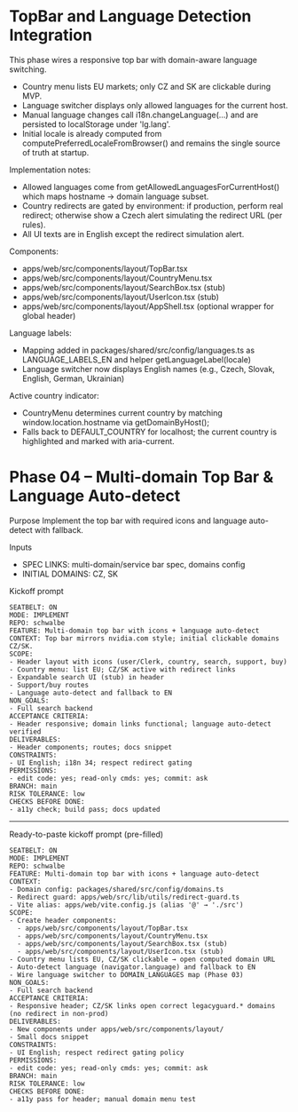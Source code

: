 # TopBar and Language Detection Integration

This phase wires a responsive top bar with domain-aware language switching.

- Country menu lists EU markets; only CZ and SK are clickable during MVP.
- Language switcher displays only allowed languages for the current host.
- Manual language changes call i18n.changeLanguage(...) and are persisted to localStorage under 'lg.lang'.
- Initial locale is already computed from computePreferredLocaleFromBrowser() and remains the single source of truth at startup.

Implementation notes:
- Allowed languages come from getAllowedLanguagesForCurrentHost() which maps hostname → domain language subset.
- Country redirects are gated by environment: if production, perform real redirect; otherwise show a Czech alert simulating the redirect URL (per rules).
- All UI texts are in English except the redirect simulation alert.

Components:
- apps/web/src/components/layout/TopBar.tsx
- apps/web/src/components/layout/CountryMenu.tsx
- apps/web/src/components/layout/SearchBox.tsx (stub)
- apps/web/src/components/layout/UserIcon.tsx (stub)
- apps/web/src/components/layout/AppShell.tsx (optional wrapper for global header)

Language labels:
- Mapping added in packages/shared/src/config/languages.ts as LANGUAGE_LABELS_EN and helper getLanguageLabel(locale)
- Language switcher now displays English names (e.g., Czech, Slovak, English, German, Ukrainian)

Active country indicator:
- CountryMenu determines current country by matching window.location.hostname via getDomainByHost();
- Falls back to DEFAULT_COUNTRY for localhost; the current country is highlighted and marked with aria-current.

# Phase 04 – Multi-domain Top Bar & Language Auto-detect

Purpose
Implement the top bar with required icons and language auto-detect with fallback.

Inputs
- SPEC LINKS: multi-domain/service bar spec, domains config
- INITIAL DOMAINS: CZ, SK

Kickoff prompt
```
SEATBELT: ON
MODE: IMPLEMENT
REPO: schwalbe
FEATURE: Multi-domain top bar with icons + language auto-detect
CONTEXT: Top bar mirrors nvidia.com style; initial clickable domains CZ/SK.
SCOPE:
- Header layout with icons (user/Clerk, country, search, support, buy)
- Country menu: list EU; CZ/SK active with redirect links
- Expandable search UI (stub) in header
- Support/buy routes
- Language auto-detect and fallback to EN
NON_GOALS:
- Full search backend
ACCEPTANCE CRITERIA:
- Header responsive; domain links functional; language auto-detect verified
DELIVERABLES:
- Header components; routes; docs snippet
CONSTRAINTS:
- UI English; i18n 34; respect redirect gating
PERMISSIONS:
- edit code: yes; read-only cmds: yes; commit: ask
BRANCH: main
RISK TOLERANCE: low
CHECKS BEFORE DONE:
- a11y check; build pass; docs updated
```

---

Ready-to-paste kickoff prompt (pre-filled)
```
SEATBELT: ON
MODE: IMPLEMENT
REPO: schwalbe
FEATURE: Multi-domain top bar with icons + language auto-detect
CONTEXT:
- Domain config: packages/shared/src/config/domains.ts
- Redirect guard: apps/web/src/lib/utils/redirect-guard.ts
- Vite alias: apps/web/vite.config.js (alias '@' → './src')
SCOPE:
- Create header components:
  - apps/web/src/components/layout/TopBar.tsx
  - apps/web/src/components/layout/CountryMenu.tsx
  - apps/web/src/components/layout/SearchBox.tsx (stub)
  - apps/web/src/components/layout/UserIcon.tsx (stub)
- Country menu lists EU, CZ/SK clickable → open computed domain URL
- Auto-detect language (navigator.language) and fallback to EN
- Wire language switcher to DOMAIN_LANGUAGES map (Phase 03)
NON_GOALS:
- Full search backend
ACCEPTANCE CRITERIA:
- Responsive header; CZ/SK links open correct legacyguard.* domains (no redirect in non-prod)
DELIVERABLES:
- New components under apps/web/src/components/layout/
- Small docs snippet
CONSTRAINTS:
- UI English; respect redirect gating policy
PERMISSIONS:
- edit code: yes; read-only cmds: yes; commit: ask
BRANCH: main
RISK TOLERANCE: low
CHECKS BEFORE DONE:
- a11y pass for header; manual domain menu test
```
